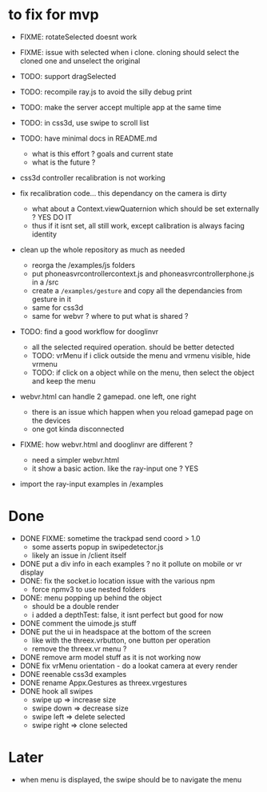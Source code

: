 # to fix for mvp
- FIXME: rotateSelected doesnt work
- FIXME: issue with selected when i clone. cloning should select the cloned one and unselect the original
- TODO: support dragSelected
- TODO: recompile ray.js to avoid the silly debug print
- TODO: make the server accept multiple app at the same time
- TODO: in css3d, use swipe to scroll list


- TODO: have minimal docs in README.md  
  - what is this effort ? goals and current state
  - what is the future ?

- css3d controller recalibration is not working
- fix recalibration code... this dependancy on the camera is dirty
  - what about a Context.viewQuaternion which should be set externally ? YES DO IT
  - thus if it isnt set, all still work, except calibration is always facing identity

- clean up the whole repository as much as needed
  - reorga the /examples/js folders
  - put phoneasvrcontrollercontext.js and phoneasvrcontrollerphone.js in a /src
  - create a ```/examples/gesture``` and copy all the dependancies from gesture in it
  - same for css3d
  - same for webvr ? where to put what is shared ?

- TODO: find a good workflow for dooglinvr
  - all the selected required operation. should be better detected
  - TODO: vrMenu if i click outside the menu and vrmenu visible, hide vrmenu
  - TODO: if click on a object while on the menu, then select the object and keep the menu

- webvr.html can handle 2 gamepad. one left, one right
  - there is an issue which happen when you reload gamepad page on the devices
  - one got kinda disconnected
- FIXME: how webvr.html and dooglinvr are different ?
  - need a simpler webvr.html
  - it show a basic action. like the ray-input one ? YES
- import the ray-input examples in /examples


# Done
- DONE FIXME: sometime the trackpad send coord > 1.0 
  - some asserts popup in swipedetector.js
  - likely an issue in /client itself
- DONE put a div info in each examples ? no it pollute on mobile or vr display
- DONE: fix the socket.io location issue with the various npm
  - force npmv3 to use nested folders
- DONE: menu popping up behind the object
  - should be a double render
  - i added a depthTest: false, it isnt perfect but good for now
- DONE comment the uimode.js stuff
- DONE put the ui in headspace at the bottom of the screen
  - like with the threex.vrbutton, one button per operation
  - remove the threex.vr menu ?
- DONE remove arm model stuff as it is not working now
- DONE fix vrMenu orientation - do a lookat camera at every render
- DONE reenable css3d examples
- DONE rename Appx.Gestures as threex.vrgestures
- DONE hook all swipes
  - swipe up => increase size
  - swipe down => decrease size
  - swipe left => delete selected
  - swipe right => clone selected

# Later
- when menu is displayed, the swipe should be to navigate the menu
